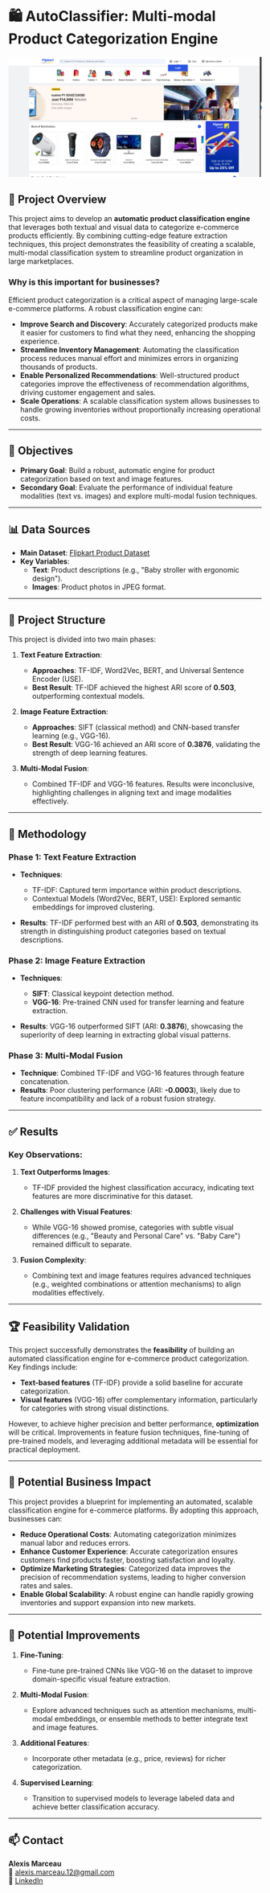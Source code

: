 # 🛍️ **AutoClassifier**: Multi-modal Product Categorization Engine

![Product Classification](images/flip.png) <!-- Placeholder image for context -->

## 🏢 **Project Overview**

This project aims to develop an **automatic product classification engine** that leverages both textual and visual data to categorize e-commerce products efficiently. By combining cutting-edge feature extraction techniques, this project demonstrates the feasibility of creating a scalable, multi-modal classification system to streamline product organization in large marketplaces.

### **Why is this important for businesses?**
Efficient product categorization is a critical aspect of managing large-scale e-commerce platforms. A robust classification engine can:
- **Improve Search and Discovery**: Accurately categorized products make it easier for customers to find what they need, enhancing the shopping experience.
- **Streamline Inventory Management**: Automating the classification process reduces manual effort and minimizes errors in organizing thousands of products.
- **Enable Personalized Recommendations**: Well-structured product categories improve the effectiveness of recommendation algorithms, driving customer engagement and sales.
- **Scale Operations**: A scalable classification system allows businesses to handle growing inventories without proportionally increasing operational costs.

---

## 🎯 **Objectives**

- **Primary Goal**: Build a robust, automatic engine for product categorization based on text and image features.  
- **Secondary Goal**: Evaluate the performance of individual feature modalities (text vs. images) and explore multi-modal fusion techniques.  

---

## 📊 **Data Sources**

- **Main Dataset**: [Flipkart Product Dataset](https://www.kaggle.com/datasets/PromptCloudHQ/flipkart-products)  
- **Key Variables**:  
  - **Text**: Product descriptions (e.g., "Baby stroller with ergonomic design").  
  - **Images**: Product photos in JPEG format.  

---

## 📁 **Project Structure**

This project is divided into two main phases:

1. **Text Feature Extraction**:
   - **Approaches**: TF-IDF, Word2Vec, BERT, and Universal Sentence Encoder (USE).  
   - **Best Result**: TF-IDF achieved the highest ARI score of **0.503**, outperforming contextual models.  

2. **Image Feature Extraction**:
   - **Approaches**: SIFT (classical method) and CNN-based transfer learning (e.g., VGG-16).  
   - **Best Result**: VGG-16 achieved an ARI score of **0.3876**, validating the strength of deep learning features.  

3. **Multi-Modal Fusion**:
   - Combined TF-IDF and VGG-16 features. Results were inconclusive, highlighting challenges in aligning text and image modalities effectively.

---

## 🔬 **Methodology**

### Phase 1: Text Feature Extraction  
- **Techniques**:  
  - TF-IDF: Captured term importance within product descriptions.  
  - Contextual Models (Word2Vec, BERT, USE): Explored semantic embeddings for improved clustering.  

- **Results**: TF-IDF performed best with an ARI of **0.503**, demonstrating its strength in distinguishing product categories based on textual descriptions.

### Phase 2: Image Feature Extraction  
- **Techniques**:  
  - **SIFT**: Classical keypoint detection method.  
  - **VGG-16**: Pre-trained CNN used for transfer learning and feature extraction.  

- **Results**: VGG-16 outperformed SIFT (ARI: **0.3876**), showcasing the superiority of deep learning in extracting global visual patterns.

### Phase 3: Multi-Modal Fusion  
- **Technique**: Combined TF-IDF and VGG-16 features through feature concatenation.  
- **Results**: Poor clustering performance (ARI: **-0.0003**), likely due to feature incompatibility and lack of a robust fusion strategy.  

---

## ✅ **Results**

### Key Observations:  
1. **Text Outperforms Images**:  
   - TF-IDF provided the highest classification accuracy, indicating text features are more discriminative for this dataset.  

2. **Challenges with Visual Features**:  
   - While VGG-16 showed promise, categories with subtle visual differences (e.g., "Beauty and Personal Care" vs. "Baby Care") remained difficult to separate.

3. **Fusion Complexity**:  
   - Combining text and image features requires advanced techniques (e.g., weighted combinations or attention mechanisms) to align modalities effectively.

---

## 🏆 **Feasibility Validation**

This project successfully demonstrates the **feasibility** of building an automated classification engine for e-commerce product categorization. Key findings include:
- **Text-based features** (TF-IDF) provide a solid baseline for accurate categorization.
- **Visual features** (VGG-16) offer complementary information, particularly for categories with strong visual distinctions.

However, to achieve higher precision and better performance, **optimization** will be critical. Improvements in feature fusion techniques, fine-tuning of pre-trained models, and leveraging additional metadata will be essential for practical deployment.

---

## 🚀 **Potential Business Impact**

This project provides a blueprint for implementing an automated, scalable classification engine for e-commerce platforms. By adopting this approach, businesses can:
- **Reduce Operational Costs**: Automating categorization minimizes manual labor and reduces errors.
- **Enhance Customer Experience**: Accurate categorization ensures customers find products faster, boosting satisfaction and loyalty.
- **Optimize Marketing Strategies**: Categorized data improves the precision of recommendation systems, leading to higher conversion rates and sales.
- **Enable Global Scalability**: A robust engine can handle rapidly growing inventories and support expansion into new markets.

---

## 🚀 **Potential Improvements**

1. **Fine-Tuning**:
   - Fine-tune pre-trained CNNs like VGG-16 on the dataset to improve domain-specific visual feature extraction.  

2. **Multi-Modal Fusion**:
   - Explore advanced techniques such as attention mechanisms, multi-modal embeddings, or ensemble methods to better integrate text and image features.  

3. **Additional Features**:
   - Incorporate other metadata (e.g., price, reviews) for richer categorization.

4. **Supervised Learning**:
   - Transition to supervised models to leverage labeled data and achieve better classification accuracy.

---

## 📫 **Contact**

**Alexis Marceau**  
📧 [alexis.marceau.12@gmail.com](mailto:alexis.marceau.12@gmail.com)  
🔗 [LinkedIn](https://www.linkedin.com/in/alexis-marceau)
